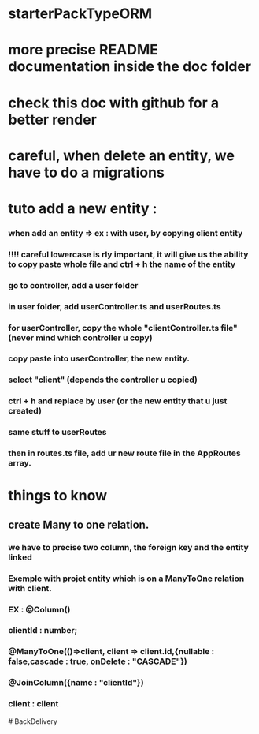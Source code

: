 # starterPackTypeORM

 # more precise README documentation inside the doc folder 
 # check this doc with github for a better render

 # careful, when delete an entity, we have to do a migrations

 # tuto add a new entity :

 ### when add an entity => ex : with user, by copying client entity

 ### !!!! careful lowercase is rly important, it will give us the ability to copy paste whole file and ctrl + h the name of the entity

 ### go to controller, add a user folder

 ### in user folder, add userController.ts and userRoutes.ts
 ### for userController, copy the whole "clientController.ts file" (never mind which controller u copy)
 ### copy paste into userController, the new entity.

 ### select "client" (depends the controller u copied)
### ctrl + h and replace by user (or the new entity that u just created)

###  same stuff to userRoutes

###  then in routes.ts file, add ur new route file in the AppRoutes array.


# things to know

## create Many to one relation.
### we have to precise two column, the foreign key and the entity linked
### Exemple with projet entity which is on a ManyToOne relation with client.

### EX :   @Column()
 ###   clientId : number;

###   @ManyToOne(()=>client, client => client.id,{nullable : false,cascade : true, onDelete : "CASCADE"})
###  @JoinColumn({name : "clientId"})
### client : client


#   B a c k D e l i v e r y  
 